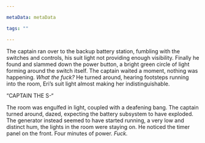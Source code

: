 ```yaml
---

metaData: metaData

tags: ""

---
```


The captain ran over to the backup battery station, fumbling with the switches and controls, his suit light not providing enough visibility. Finally he found and slammed down the power button, a bright green circle of light forming around the switch itself. The captain waited a moment, nothing was happening. *What the fuck?* He turned around, hearing footsteps running into the room, Eri’s suit light almost making her indistinguishable. 

“CAPTAIN THE S-“

The room was engulfed in light, coupled with a deafening bang. The captain turned around, dazed, expecting the battery subsystem to have exploded. The generator instead seemed to have started running, a very low and distinct hum, the lights in the room were staying on. He noticed the timer panel on the front. Four minutes of power. *Fuck.*